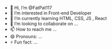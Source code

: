 - 👋 Hi, I’m @FatPat117
- 👀 I’m interested in Front-end Developer
- 🌱 I’m currently learning HTML, CSS, JS , React
- 💞️ I’m looking to collaborate on ...
- 📫 How to reach me ...
- 😄 Pronouns: ...
- ⚡ Fun fact: ...

<!---
FatPat117/FatPat117 is a ✨ special ✨ repository because its `README.md` (this file) appears on your GitHub profile.
You can click the Preview link to take a look at your changes.
--->
